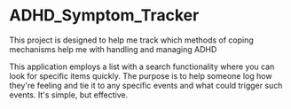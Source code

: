 # ADHD_Symptom_Tracker
This project is designed to help me track which methods of coping mechanisms help me with handling and managing ADHD

This application employs a list with a search functionality where you can look for specific items quickly. The purpose is to help someone log how they're feeling and tie it to any specific events and what could trigger such events.
It's simple, but effective.
